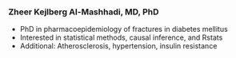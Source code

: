### Zheer Kejlberg Al-Mashhadi, MD, PhD
- PhD in pharmacoepidemiology of fractures in diabetes mellitus
- Interested in statistical methods, causal inference, and Rstats
- Additional: Atherosclerosis, hypertension, insulin resistance

<!--
**zheer-kejlberg/zheer-kejlberg** is a ✨ _special_ ✨ repository because its `README.md` (this file) appears on your GitHub profile.

Here are some ideas to get you started:

- 🔭 I’m currently working on ...
- 🌱 I’m currently learning ...
- 👯 I’m looking to collaborate on ...
- 🤔 I’m looking for help with ...
- 💬 Ask me about ...
- 📫 How to reach me: ...
- 😄 Pronouns: ...
- ⚡ Fun fact: ...
- ......
-->
